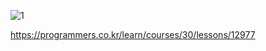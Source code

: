 ![1](https://user-images.githubusercontent.com/69049801/132814377-e28500b4-10e1-401d-b2cf-08141eca0e9c.PNG)

https://programmers.co.kr/learn/courses/30/lessons/12977
